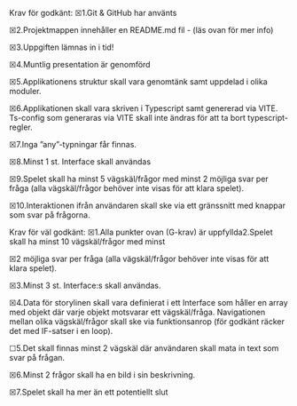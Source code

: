 Krav för godkänt:
☒1.Git & GitHub har använts

☒2.Projektmappen innehåller en README.md fil - (läs ovan för mer info)

☒3.Uppgiften lämnas in i tid!

☒4.Muntlig presentation är genomförd

☒5.Applikationens struktur skall vara genomtänk samt uppdelad i olika moduler.

☒6.Applikationen skall vara skriven i Typescript samt genererad via VITE. Ts-config som generaras via VITE skall inte ändras för att ta bort typescript-regler.

☒7.Inga ”any”-typningar får finnas.

☒8.Minst 1 st. Interface skall användas

☒9.Spelet skall ha minst 5 vägskäl/frågor med minst 2 möjliga svar per fråga (alla vägskäl/frågor behöver inte visas för att klara spelet).

☒10.Interaktionen ifrån användaren skall ske via ett gränssnitt med knappar som svar på frågorna.

Krav för väl godkänt:
☒1.Alla punkter ovan (G-krav) är uppfyllda2.Spelet skall ha minst 10 vägskäl/frågor med minst 

☒2 möjliga svar per fråga (alla vägskäl/frågor behöver inte visas för att klara spelet).

☒3.Minst 3 st. Interface:s skall användas.

☒4.Data för storylinen skall vara definierat i ett Interface som håller en array med objekt där varje objekt motsvarar ett vägskäl/fråga. Navigationen mellan olika vägskäl/frågor skall ske via funktionsanrop (för godkänt räcker det med IF-satser i en loop).

☐5.Det skall finnas minst 2 vägskäl där användaren skall mata in text som svar på frågan.

☒6.Minst 2 frågor skall ha en bild i sin beskrivning.

☒7.Spelet skall ha mer än ett potentiellt slut
